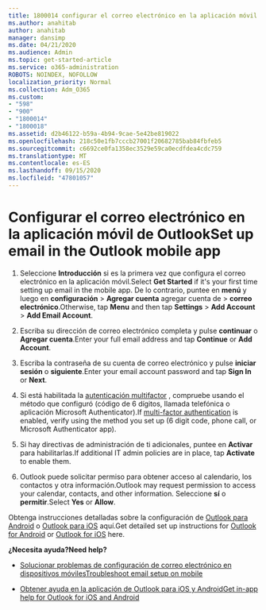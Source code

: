 ```yaml
---
title: 1800014 configurar el correo electrónico en la aplicación móvil de Outlook
ms.author: anahitab
author: anahitab
manager: dansimp
ms.date: 04/21/2020
ms.audience: Admin
ms.topic: get-started-article
ms.service: o365-administration
ROBOTS: NOINDEX, NOFOLLOW
localization_priority: Normal
ms.collection: Adm_O365
ms.custom:
- "598"
- "900"
- "1800014"
- "1800018"
ms.assetid: d2b46122-b59a-4b94-9cae-5e42be819022
ms.openlocfilehash: 218c50e1fb7cccb27001f20682785bab84fbfeb5
ms.sourcegitcommit: c6692ce0fa1358ec3529e59ca0ecdfdea4cdc759
ms.translationtype: MT
ms.contentlocale: es-ES
ms.lasthandoff: 09/15/2020
ms.locfileid: "47801057"
---
```

# <a name="set-up-email-in-the-outlook-mobile-app"></a><span data-ttu-id="d8c75-102">Configurar el correo electrónico en la aplicación móvil de Outlook</span><span class="sxs-lookup"><span data-stu-id="d8c75-102">Set up email in the Outlook mobile app</span></span>

1. <span data-ttu-id="d8c75-103">Seleccione **Introducción** si es la primera vez que configura el correo electrónico en la aplicación móvil.</span><span class="sxs-lookup"><span data-stu-id="d8c75-103">Select **Get Started** if it's your first time setting up email in the mobile app.</span></span> <span data-ttu-id="d8c75-104">De lo contrario, puntee en **menú** y luego en **configuración** \> **Agregar cuenta** agregar cuenta de \> **correo electrónico**.</span><span class="sxs-lookup"><span data-stu-id="d8c75-104">Otherwise, tap **Menu** and then tap **Settings** \> **Add Account** \> **Add Email Account**.</span></span>

2. <span data-ttu-id="d8c75-105">Escriba su dirección de correo electrónico completa y pulse **continuar** o **Agregar cuenta**.</span><span class="sxs-lookup"><span data-stu-id="d8c75-105">Enter your full email address and tap **Continue** or **Add Account**.</span></span>

3. <span data-ttu-id="d8c75-106">Escriba la contraseña de su cuenta de correo electrónico y pulse **iniciar sesión** o **siguiente**.</span><span class="sxs-lookup"><span data-stu-id="d8c75-106">Enter your email account password and tap **Sign In** or **Next**.</span></span>

4. <span data-ttu-id="d8c75-107">Si está habilitada la [autenticación multifactor](https://docs.microsoft.com/microsoft-365/admin/security-and-compliance/set-up-multi-factor-authentication) , compruebe usando el método que configuró (código de 6 dígitos, llamada telefónica o aplicación Microsoft Authenticator).</span><span class="sxs-lookup"><span data-stu-id="d8c75-107">If [multi-factor authentication](https://docs.microsoft.com/microsoft-365/admin/security-and-compliance/set-up-multi-factor-authentication) is enabled, verify using the method you set up (6 digit code, phone call, or Microsoft Authenticator app).</span></span>

5. <span data-ttu-id="d8c75-108">Si hay directivas de administración de ti adicionales, puntee en **Activar** para habilitarlas.</span><span class="sxs-lookup"><span data-stu-id="d8c75-108">If additional IT admin policies are in place, tap **Activate** to enable them.</span></span>

6. <span data-ttu-id="d8c75-109">Outlook puede solicitar permiso para obtener acceso al calendario, los contactos y otra información.</span><span class="sxs-lookup"><span data-stu-id="d8c75-109">Outlook may request permission to access your calendar, contacts, and other information.</span></span> <span data-ttu-id="d8c75-110">Seleccione **sí** o **permitir**.</span><span class="sxs-lookup"><span data-stu-id="d8c75-110">Select **Yes** or **Allow**.</span></span>

<span data-ttu-id="d8c75-111">Obtenga instrucciones detalladas sobre la configuración de [Outlook para Android](https://support.office.com/article/886db551-8dfa-4fd5-b835-f8e532091872.aspx) o [Outlook para iOS](https://support.office.com/article/b2de2161-cc1d-49ef-9ef9-81acd1c8e234.aspx) aquí.</span><span class="sxs-lookup"><span data-stu-id="d8c75-111">Get detailed set up instructions for [Outlook for Android](https://support.office.com/article/886db551-8dfa-4fd5-b835-f8e532091872.aspx) or [Outlook for iOS](https://support.office.com/article/b2de2161-cc1d-49ef-9ef9-81acd1c8e234.aspx) here.</span></span>
  
 <span data-ttu-id="d8c75-112">**¿Necesita ayuda?**</span><span class="sxs-lookup"><span data-stu-id="d8c75-112">**Need help?**</span></span>
  
- [<span data-ttu-id="d8c75-113">Solucionar problemas de configuración de correo electrónico en dispositivos móviles</span><span class="sxs-lookup"><span data-stu-id="d8c75-113">Troubleshoot email setup on mobile</span></span>](https://support.office.com/article/a264ef01-9c88-48fb-9285-7017e4f31f02.aspx)

- [<span data-ttu-id="d8c75-114">Obtener ayuda en la aplicación de Outlook para iOS y Android</span><span class="sxs-lookup"><span data-stu-id="d8c75-114">Get in-app help for Outlook for iOS and Android</span></span>](https://support.office.com/article/218a22d1-9fa5-4889-b689-de1c63493243.aspx#ID0EAABAAA=Contact_Support)
